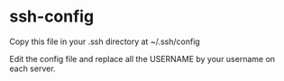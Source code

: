 # ssh-config

Copy this file in your .ssh directory at ~/.ssh/config

Edit the config file and replace all the USERNAME by your username on each server.
